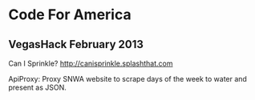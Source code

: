 Code For America
================

## VegasHack February 2013

Can I Sprinkle?
http://canisprinkle.splashthat.com

ApiProxy: Proxy SNWA website to scrape days of the week to water and present as JSON.
